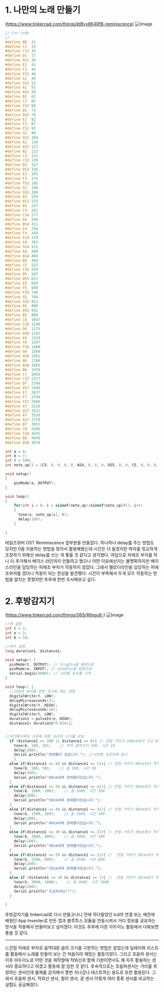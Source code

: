 # 1. 나만의 노래 만들기
(https://www.tinkercad.com/things/ktByx8K4RfB-reminiscence)
![image](https://github.com/sejongsmarcle/2024_Spring_SMARCLE_Snaegi_Study/assets/162942977/f04240c3-d010-499e-9dec-d2d01a4ff793)
```C++
// C++ code
//
#define B0  31
#define C1  33
#define CS1 35
#define D1  37
#define DS1 39
#define E1  41
#define F1  44
#define FS1 46
#define G1  49
#define GS1 52
#define A1  55
#define AS1 58
#define B1  62
#define C2  65
#define CS2 69
#define D2  73
#define DS2 78
#define E2  82
#define F2  87
#define FS2 93
#define G2  98
#define GS2 104
#define A2  110
#define AS2 117
#define B2  123
#define C3  131
#define CS3 139
#define D3  147
#define DS3 156
#define E3  165
#define F3  175
#define FS3 185
#define G3  196
#define GS3 208
#define A3  220
#define AS3 233
#define B3  247
#define C4  262
#define CS4 277
#define D4  294
#define DS4 311
#define E4  330
#define F4  349
#define FS4 370
#define G4  392
#define GS4 415
#define A4  440
#define AS4 466
#define B4  494
#define C5  523
#define CS5 554
#define D5  587
#define DS5 622
#define E5  659
#define F5  698
#define FS5 740
#define G5  784
#define GS5 831
#define A5  880
#define AS5 932
#define B5  988
#define C6  1047
#define CS6 1109
#define D6  1175
#define DS6 1245
#define E6  1319
#define F6  1397
#define FS6 1480
#define G6  1568
#define GS6 1661
#define A6  1760
#define AS6 1865
#define B6  1976
#define C7  2093
#define CS7 2217
#define D7  2349
#define DS7 2489
#define E7  2637
#define F7  2794
#define FS7 2960
#define G7  3136
#define GS7 3322
#define A7  3520
#define AS7 3729
#define B7  3951
#define C8  4186
#define CS8 4435
#define D8  4699
#define DS8 4978

int a = 8;
int b = 7;
int t = 500;
int note_up[] = {C5, 0, 0, 0, 0, AS4, 0, 0, 0, DS5, 0, 0, C5, 0, 0, 0, 0, AS4, 0, 0, 0, GS4, 0, 0, 0, G4, 0, 0, 0, 0, GS4, 0, 0, G4, 0, 0, 0, DS4, 0, 0, 0, 0, DS4, GS4, AS4, C5, 0, 0, 0, 0, AS4, 0, 0, DS5, 0, 0, 0, C5, 0, 0, 0, 0, G5, 0, 0, GS5, 0, 0, G5, 0, 0, 0, 0, DS5, 0, 0, 0, C5, 0, 0, 0, AS4, 0, 0, 0, 0, GS4, 0, 0, 0, 0, C5, 0, 0, 0, 0, AS4, 0, 0, DS5, 0, 0, 0, C5, 0, 0, 0, 0, AS4, 0, 0, GS4, 0, 0, 0, G4, 0, 0, 0, 0, GS4, 0, 0, AS4, 0, 0, 0, DS4, 0, 0, 0, 0, DS4, 0, 0, 0, F4, 0, 0, 0, 0, 0, 0, 0, C5, 0, 0, C5, 0, 0, 0, 0, C4, 0, 0, 0, 0, GS4, 0, 0, 0, 0, 0, 0, 0, G4, 0, 0, 0, 0, 0, 0, 0, 0};

void setup()
{
	pinMode(a, OUTPUT);
}

void loop()
{
	for(int i = 0; i < sizeof(note_up)/sizeof(note_up[0]); i++)
    {
      tone(a, note_up[i], t);
      delay(100);
    }
      
}
```
테일즈위버 OST Reminiscence 앞부분을 만들었다. 하나하나 delay를 주는 방법도 있지만 0을 이용하는 방법을 찾아서 활용해봤는데 시간은 더 들겠지만 박자를 정교하게 조정하기 위해선 delay를 쓰는 게 좋읋 것 같다고 생각했다. 여담으로 피에조 부저를 하나 더 추가해서 베이스 라인까지 만들려고 했으나 어떤 이유에선지는 불명확하지만 베이스라인을 담당하는 피에조 부저가 작동하지 않았다. 그래서 멜로디라인을 담당하는 피에조부저를 껐더니 작동이 되는 현상을 발견했다. 시간이 부족해서 두개 모두 작동하는 방법을 알지는 못했지만 추후에 한번 조사해보고 싶다.
# 2. 후방감지기
(https://www.tinkercad.com/things/06SrRjhiqu6-)
![image](https://github.com/sejongsmarcle/2024_Spring_SMARCLE_Snaegi_Study/assets/162942977/56d5756f-86a4-4bcf-9d20-6454477aac95)
```C++
//핀 설정 
int t = 2;
int e = 3;
int b = 10;

//변수 설정
long duration1, distance1;

void setup() {
  pinMode(t, OUTPUT); // trigPin을 출력으로
  pinMode(e, INPUT); // echoPin을 입력으로
  Serial.begin(9600); // 시리얼 포트를 시작
}

void loop() {
  //초음파 센서를 한번 초기화 하는 과정
  digitalWrite(t, LOW);
  delayMicroseconds(2);
  digitalWrite(t, HIGH);
  delayMicroseconds(10);
  digitalWrite(t, LOW);
  duration1 = pulseIn(e, HIGH);
  distance1= duration1*0.034/2;


//여기에서부터 거리에 따른 소리의 크기를 코딩
  if (distance1 >= 100 || distance1 <= 0){ // 만일 거리가 100cm보다 크고 0보다 작다면, 즉 측정 범위를 넘어간 경우
    tone(b, 100, 10);    // 부저 음의크기 100, 시간 10
    delay(200);
    Serial.println("장애물이 없습니다."); //시리얼 프린트에 표시
    }
  else if(distance1 <= 60 && distance1 >= 51){ // 만일 거리가 60cm보다 작거나 같고 51cm보다 크거나 같다면
    tone(b, 500, 50);    // 음 500, 시간 50
    delay(200);
    Serial.println("60cm내에 장애물이있습니다.");
  }
  else if(distance1 <= 50 && distance1 >= 41){ // 만일 거리가 50cm보다 작거나 같고 41cm보다 크거나 같다면
    tone(b, 1000, 100);    // 음 1000, 시간 100
    delay(200);
    Serial.println("50cm내에 장애물이있습니다.");
  }
  else if(distance1 <= 40 && distance1 >= 31){ // 만일 거리가 40cm보다 작거나 같고 31cm보다 크거나 같다면
    tone(b, 1500, 200);    // 음 1500, 시간 200
    delay(200);
    Serial.println("40cm내에 장애물이있습니다.");
  }
  else if(distance1 <= 30 && distance1 >= 21){ // 만일 거리가 30cm보다 작거나 같고 21cm보다 크거나 같다면
    tone(b, 2000, 400);    // 음 2000, 시간 400
    delay(200);
    Serial.println("30cm내에 장애물이있습니다.");
  }
  else if(distance1 <= 20 && distance1 >= 11){ //  만일 거리가 20cm보다 작거나 같고 11cm보다 크거나 같다면
    tone(b, 2500, 600);    // 음 2500, 시간 600
    delay(200);
    Serial.println("20cm내에 장애물이있습니다.");
  }
  else if (distance1 <= 10 && distance1 >= 1){ //  만일 거리가 10cm보다 작거나 같고 1cm보다 크거나 같다면
    tone(b, 3000, 1000);    // 음 3000, 시간 1000
    delay(200);
    Serial.println("조심하세요!!");
  }

}
```
후방감지기를 tinkercad로 다시 만들고나니 전에 하다말았던 lcd의 연결 또는 예전에 배웠던 App Inventer로 만든 앱과 블루투스 모듈을 연동시켜서 거리 정보를 공유하는 방식을 적용해서 만들어보고 싶어졌다. 이것도 추후에 다른 아두이노 활동에서 다뤄보면 좋을 것 같다.

--------------
느낀점
피에조 부저로 음역대랑 음의 크기를 구분하는 방법은 알았는데 딜레이와 리스트를 활용해서 노래를 만들어 보는 건 처음이라 재밌는 활동이었다. 그리고 초음파 센서는 이후 아두이노로 어떤 것을 제작할때 적외선과 함께 기본이면서도 꽤 자주 활용하는 센서라 중요하다고 여겼고 활동에 잘 임한 것 같다. 후속적으로는 초음파센서는 거리를 측정하는 센서인데 물체를 감지해서 몇번 지나갔나 테스트하는 용도로 또한 활용된다. 그래서 초음파 센서, 적외선 센서, 컬러 센서, 광 센서 이렇게 여러 종류 센서를 비교하는 실험도 궁금해졌다.
